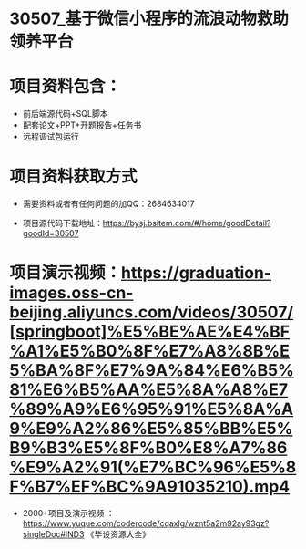  #  30507_基于微信小程序的流浪动物救助领养平台
 
 #  项目资料包含：
 *  前后端源代码+SQL脚本
 *  配套论文+PPT+开题报告+任务书
 *  远程调试包运行

 #  项目资料获取方式
 *  需要资料或者有任何问题的加QQ：2684634017

 *  项目源代码下载地址：https://bysj.bsitem.com/#/home/goodDetail?goodId=30507
   
 #  项目演示视频：https://graduation-images.oss-cn-beijing.aliyuncs.com/videos/30507/[springboot]%E5%BE%AE%E4%BF%A1%E5%B0%8F%E7%A8%8B%E5%BA%8F%E7%9A%84%E6%B5%81%E6%B5%AA%E5%8A%A8%E7%89%A9%E6%95%91%E5%8A%A9%E9%A2%86%E5%85%BB%E5%B9%B3%E5%8F%B0%E8%A7%86%E9%A2%91(%E7%BC%96%E5%8F%B7%EF%BC%9A91035210).mp4
          
 *  2000+项目及演示视频 ：https://www.yuque.com/codercode/cqaxlg/wznt5a2m92ay93gz?singleDoc#lND3 《毕设资源大全》
   
